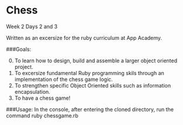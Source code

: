 Chess
=========================
Week 2 Days 2 and 3

Written as an excersize for the ruby curriculum at App Academy.

###Goals:

0. To learn how to design, build and assemble a larger object oriented project.
0. To excersize fundamental Ruby programming skils through an implementation of the chess game logic. 
0. To strengthen specific Object Oriented skills such as information encapsulation. 
0. To have a chess game!

###Usage:
In the console, after entering the cloned directory, run the command ruby chessgame.rb
